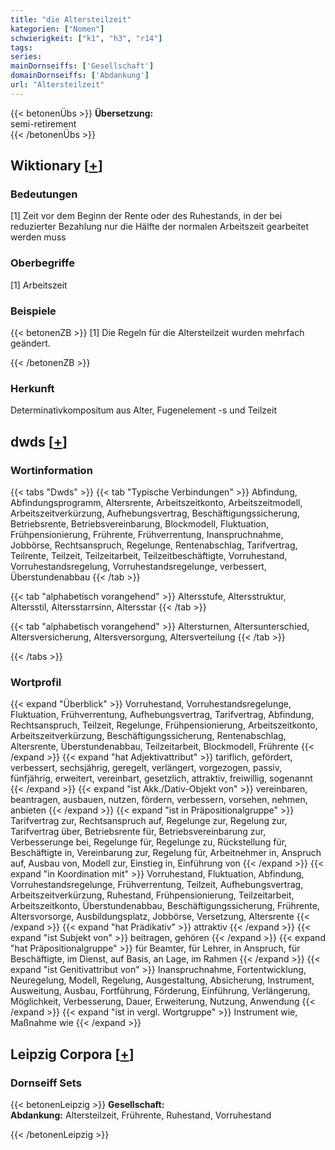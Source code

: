 ```yaml
---
title: "die Altersteilzeit"
kategorien: ["Nomen"]
schwierigkeit: ["k1", "h3", "r14"]
tags:
series:
mainDornseiffs: ['Gesellschaft']
domainDornseiffs: ['Abdankung']
url: "Altersteilzeit"
---
```


{{< betonenÜbs >}}
**Übersetzung:**  
semi-retirement  
{{< /betonenÜbs >}}

## Wiktionary [[+](https://de.wiktionary.org/wiki/Altersteilzeit)]

### Bedeutungen
[1] Zeit vor dem Beginn der Rente oder des Ruhestands, in der bei reduzierter Bezahlung nur die Hälfte der normalen Arbeitszeit gearbeitet werden muss  

### Oberbegriffe
[1] Arbeitszeit  

### Beispiele
{{< betonenZB >}}
[1] Die Regeln für die Altersteilzeit wurden mehrfach geändert.  

{{< /betonenZB >}}
### Herkunft
Determinativkompositum aus Alter, Fugenelement -s und Teilzeit  



## dwds [[+](https://www.dwds.de/wb/Altersteilzeit)]

### Wortinformation
{{< tabs "Dwds" >}}
{{< tab "Typische Verbindungen" >}}
Abfindung, Abfindungsprogramm, Altersrente, Arbeitszeitkonto, Arbeitszeitmodell, Arbeitszeitverkürzung, Aufhebungsvertrag, Beschäftigungssicherung, Betriebsrente, Betriebsvereinbarung, Blockmodell, Fluktuation, Frühpensionierung, Frührente, Frühverrentung, Inanspruchnahme, Jobbörse, Rechtsanspruch, Regelunge, Rentenabschlag, Tarifvertrag, Teilrente, Teilzeit, Teilzeitarbeit, Teilzeitbeschäftigte, Vorruhestand, Vorruhestandsregelung, Vorruhestandsregelunge, verbessert, Überstundenabbau
{{< /tab >}}

{{< tab "alphabetisch vorangehend" >}}
Altersstufe, Altersstruktur, Altersstil, Altersstarrsinn, Altersstar
{{< /tab >}}

{{< tab "alphabetisch vorangehend" >}}
Altersturnen, Altersunterschied, Altersversicherung, Altersversorgung, Altersverteilung
{{< /tab >}}

{{< /tabs >}}

### Wortprofil
{{< expand "Überblick" >}} Vorruhestand, Vorruhestandsregelunge, Fluktuation, Frühverrentung, Aufhebungsvertrag, Tarifvertrag, Abfindung, Rechtsanspruch, Teilzeit, Regelunge, Frühpensionierung, Arbeitszeitkonto, Arbeitszeitverkürzung, Beschäftigungssicherung, Rentenabschlag, Altersrente, Überstundenabbau, Teilzeitarbeit, Blockmodell, Frührente {{< /expand >}}
{{< expand "hat Adjektivattribut" >}} tariflich, gefördert, verbessert, sechsjährig, geregelt, verlängert, vorgezogen, passiv, fünfjährig, erweitert, vereinbart, gesetzlich, attraktiv, freiwillig, sogenannt {{< /expand >}}
{{< expand "ist Akk./Dativ-Objekt von" >}} vereinbaren, beantragen, ausbauen, nutzen, fördern, verbessern, vorsehen, nehmen, anbieten {{< /expand >}}
{{< expand "ist in Präpositionalgruppe" >}} Tarifvertrag zur, Rechtsanspruch auf, Regelunge zur, Regelung zur, Tarifvertrag über, Betriebsrente für, Betriebsvereinbarung zur, Verbesserunge bei, Regelunge für, Regelunge zu, Rückstellung für, Beschäftigte in, Vereinbarung zur, Regelung für, Arbeitnehmer in, Anspruch auf, Ausbau von, Modell zur, Einstieg in, Einführung von {{< /expand >}}
{{< expand "in Koordination mit" >}} Vorruhestand, Fluktuation, Abfindung, Vorruhestandsregelunge, Frühverrentung, Teilzeit, Aufhebungsvertrag, Arbeitszeitverkürzung, Ruhestand, Frühpensionierung, Teilzeitarbeit, Arbeitszeitkonto, Überstundenabbau, Beschäftigungssicherung, Frührente, Altersvorsorge, Ausbildungsplatz, Jobbörse, Versetzung, Altersrente {{< /expand >}}
{{< expand "hat Prädikativ" >}} attraktiv {{< /expand >}}
{{< expand "ist Subjekt von" >}} beitragen, gehören {{< /expand >}}
{{< expand "hat Präpositionalgruppe" >}} für Beamter, für Lehrer, in Anspruch, für Beschäftigte, im Dienst, auf Basis, an Lage, im Rahmen {{< /expand >}}
{{< expand "ist Genitivattribut von" >}} Inanspruchnahme, Fortentwicklung, Neuregelung, Modell, Regelung, Ausgestaltung, Absicherung, Instrument, Ausweitung, Ausbau, Fortführung, Förderung, Einführung, Verlängerung, Möglichkeit, Verbesserung, Dauer, Erweiterung, Nutzung, Anwendung {{< /expand >}}
{{< expand "ist in vergl. Wortgruppe" >}} Instrument wie, Maßnahme wie {{< /expand >}}

## Leipzig Corpora [[+](https://corpora.uni-leipzig.de/en/res?word=Altersteilzeit&corpusId=deu_newscrawl-public_2018)]

### Dornseiff Sets
{{< betonenLeipzig >}}
**Gesellschaft:**  
**Abdankung:** Altersteilzeit, Frührente, Ruhestand, Vorruhestand  

{{< /betonenLeipzig >}}

